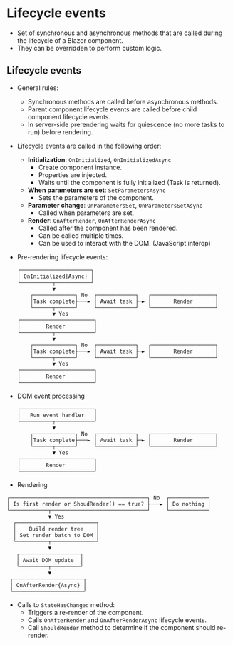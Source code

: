 # Lifecycle events

- Set of synchronous and asynchronous methods that are called during the lifecycle of a Blazor component.
- They can be overridden to perform custom logic.

## Lifecycle events

- General rules:
  - Synchronous methods are called before asynchronous methods.
  - Parent component lifecycle events are called before child component lifecycle events.
  - In server-side prerendering waits for quiescence (no more tasks to run) before rendering.
- Lifecycle events are called in the following order:
  - **Initialization**: `OnInitialized`, `OnInitializedAsync`
    - Create component instance.
    - Properties are injected.
    - Waits until the component is fully initialized (Task is returned).
  - **When parameters are set**: `SetParametersAsync`
    - Sets the parameters of the component.
  - **Parameter change**: `OnParametersSet`, `OnParametersSetAsync`
    - Called when parameters are set.
  - **Render**: `OnAfterRender`, `OnAfterRenderAsync`
    - Called after the component has been rendered.
    - Can be called multiple times.
    - Can be used to interact with the DOM. (JavaScript interop)

- Pre-rendering lifecycle events:
  ```
  ┌──────────────────────┐
  │ OnInitialized{Async} │
  └──────────┬───────────┘
             ▼
      ┌─────────────┐ No  ┌────────────┐   ┌────────────────────┐
      │Task complete├───► │ Await task ├─► │       Render       │
      └──────┬──────┘     └────────────┘   └────────────────────┘
             ▼ Yes
  ┌───────────────────────┐
  │        Render         │
  └──────────┬────────────┘
             ▼
      ┌─────────────┐ No  ┌────────────┐   ┌────────────────────┐
      │Task complete├───► │ Await task ├─► │       Render       │
      └──────┬──────┘     └────────────┘   └────────────────────┘
             ▼ Yes
  ┌───────────────────────┐
  │        Render         │
  └───────────────────────┘
  ```
- DOM event processing
  ```
  ┌───────────────────────┐
  │   Run event handler   │
  └──────────┬────────────┘
             ▼
      ┌─────────────┐ No  ┌────────────┐   ┌────────────────────┐
      │Task complete├───► │ Await task ├─► │       Render       │
      └──────┬──────┘     └────────────┘   └────────────────────┘
             ▼ Yes
  ┌───────────────────────┐
  │        Render         │
  └───────────────────────┘
  ```
- Rendering
```
┌───────────────────────────────────────────┐ No  ┌────────────┐
│ Is first render or ShoudRender() == true? ├───► │ Do nothing │
└────────────┬──────────────────────────────┘     └────────────┘
             ▼ Yes
  ┌─────────────────────────┐
  │    Build render tree    │
  │ Set render batch to DOM │
  └──────────┬──────────────┘
             ▼ 
   ┌───────────────────┐
   │ Await DOM update  │
   └─────────┬─────────┘
             ▼
 ┌──────────────────────┐
 │ OnAfterRender{Async} │
 └──────────────────────┘
```

- Calls to `StateHasChanged` method:
  - Triggers a re-render of the component.
  - Calls `OnAfterRender` and `OnAfterRenderAsync` lifecycle events.
  - Call `ShouldRender` method to determine if the component should re-render.